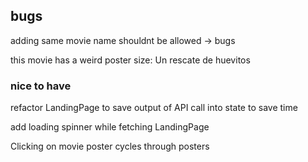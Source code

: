 ## bugs 

adding same movie name shouldnt be allowed -> bugs

this movie has a weird poster size: Un rescate de huevitos



### nice to have

refactor LandingPage to save output of API call into state to save time

add loading spinner while fetching LandingPage

Clicking on movie poster cycles through posters